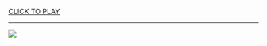 
<a href="https://premium76.site?title=games_to_play_online_at_school_unblocked&ref=13M">CLICK TO PLAY</a></h3>
<hr>

<a href="https://premium76.site?title=games_to_play_online_at_school_unblocked&ref=13M"><img src="https://clearcache.store/games.png"></a>


